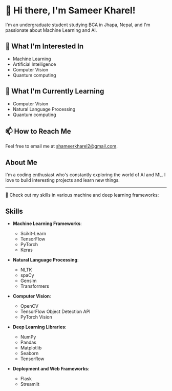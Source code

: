 <!--
<p align="center">
  <img src="https://your-image-url-here" alt="Profile Image" width="200" height="200">
</p>
-->
# 👋 Hi there, I'm Sameer Kharel!

I'm an undergraduate student studying BCA in Jhapa, Nepal, and I'm passionate about Machine Learning and AI.

## 👀 What I'm Interested In

- Machine Learning
- Artificial Intelligence
- Computer Vision
- Quantum computing

## 🌱 What I'm Currently Learning

- Computer Vision
- Natural Language Processing
- Quantum computing

## 📫 How to Reach Me

Feel free to email me at [shameerkharel2@gmail.com](mailto:shameerkharel2@gmail.com).

## About Me

I'm a coding enthusiast who's constantly exploring the world of AI and ML. I love to build interesting projects and learn new things.

---

🚀 Check out my skills in various machine and deep learning frameworks:

## Skills

- **Machine Learning Frameworks**:
  - Scikit-Learn
  - TensorFlow
  - PyTorch
  - Keras
    

- **Natural Language Processing**:
  - NLTK
  - spaCy
  - Gensim
  - Transformers

- **Computer Vision**:
  - OpenCV
  - TensorFlow Object Detection API
  - PyTorch Vision

- **Deep Learning Libraries**:
  - NumPy
  - Pandas
  - Matplotlib
  - Seaborn
  - Tensorflow

- **Deployment and Web Frameworks**:
  - Flask
  - Streamlit
